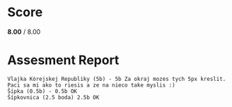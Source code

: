 # Score

**8.00** / 8.00

# Assesment Report

```
Vlajka Kórejskej Republiky (5b) - 5b Za okraj mozes tych 5px kreslit. Paci sa mi ako to riesis a ze na nieco take myslis :)
Šípka (0.5b) - 0.5b OK
Šípkovnica (2.5 boda) 2.5b OK
```
